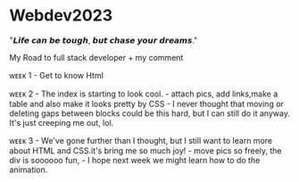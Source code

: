 # Webdev2023

  "𝙇𝙞𝙛𝙚 𝙘𝙖𝙣 𝙗𝙚 𝙩𝙤𝙪𝙜𝙝, 𝙗𝙪𝙩 𝙘𝙝𝙖𝙨𝙚 𝙮𝙤𝙪𝙧 𝙙𝙧𝙚𝙖𝙢𝙨."

  My Road to full stack developer + my comment
  
  ᴡᴇᴇᴋ 1 - Get to know Html
  
  ᴡᴇᴇᴋ 2 - The index is starting to look cool.
         - attach pics, add links,make a table and also make it looks pretty by CSS
         - I never thought that moving or deleting gaps between blocks could be this hard, but I can still do it anyway. It's just creeping me out, lol.
  
  ᴡᴇᴇᴋ 3 - We've gone further than I thought, but I still want to learn more about HTML and CSS.it's bring me so much joy!
         - move pics so freely, the div is soooooo fun, 
         - I hope next week we might learn how to do the animation. 
